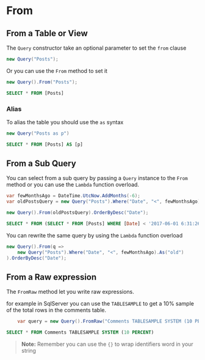 # From

## From a Table or View
The `Query` constructor take an optional parameter to set the `from` clause

```cs
new Query("Posts");
``` 

Or you can use the `From` method to set it

```cs
new Query().From("Posts");
```

```sql
SELECT * FROM [Posts]
```

### Alias
To alias the table you should use the `as` syntax

```cs
new Query("Posts as p")
```

```sql
SELECT * FROM [Posts] AS [p]
```

## From a Sub Query

You can select from a sub query by passing a `Query` instance to the `From` method or you can use the `Lambda` function overload.

```cs
var fewMonthsAgo = DateTime.UtcNow.AddMonths(-6);
var oldPostsQuery = new Query("Posts").Where("Date", "<", fewMonthsAgo).As("old");

new Query().From(oldPostsQuery).OrderByDesc("Date");
```


```sql
SELECT * FROM (SELECT * FROM [Posts] WHERE [Date] < '2017-06-01 6:31:26') AS [old] ORDER BY [Date] DESC
```

You can rewrite the same query by using the `Lambda` function overload

```cs
new Query().From(q => 
    new Query("Posts").Where("Date", "<", fewMonthsAgo).As("old")
).OrderByDesc("Date");
```


## From a Raw expression

The `FromRaw` method let you write raw expressions.

for example in SqlServer you can use the `TABLESAMPLE` to get a 10% sample of the total rows in the comments table.

```cs
    var query = new Query().FromRaw("Comments TABLESAMPLE SYSTEM (10 PERCENT)")
```

```sql
SELECT * FROM Comments TABLESAMPLE SYSTEM (10 PERCENT)
```

> **Note:** Remember you can use the `{}` to wrap identifiers word in your string